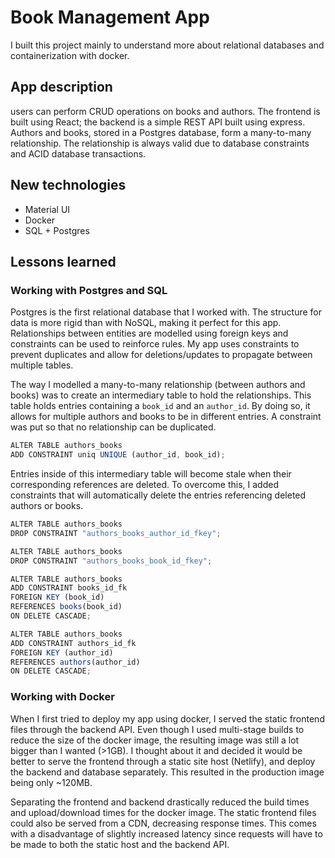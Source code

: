 # Book Management App

I built this project mainly to understand more about relational databases and containerization with docker.

## App description

users can perform CRUD operations on books and authors. The frontend is built using React; the backend is a simple REST API built using express. Authors and books, stored in a Postgres database, form a many-to-many relationship. The relationship is always valid due to database constraints and ACID database transactions.

## New technologies

- Material UI
- Docker
- SQL + Postgres

## Lessons learned

### Working with Postgres and SQL

Postgres is the first relational database that I worked with. The structure for data is more rigid than with NoSQL, making it perfect for this app. Relationships between entities are modelled using foreign keys and constraints can be used to reinforce rules. My app uses constraints to prevent duplicates and allow for deletions/updates to propagate between multiple tables.

The way I modelled a many-to-many relationship (between authors and books) was to create an intermediary table to hold the relationships. This table holds entries containing a `book_id` and an `author_id`. By doing so, it allows for multiple authors and books to be in different entries. A constraint was put so that no relationship can be duplicated.

```js
ALTER TABLE authors_books
ADD CONSTRAINT uniq UNIQUE (author_id, book_id);
```

Entries inside of this intermediary table will become stale when their corresponding references are deleted. To overcome this, I added constraints that will automatically delete the entries referencing deleted authors or books.

```js
ALTER TABLE authors_books
DROP CONSTRAINT "authors_books_author_id_fkey";

ALTER TABLE authors_books
DROP CONSTRAINT "authors_books_book_id_fkey";

ALTER TABLE authors_books
ADD CONSTRAINT books_id_fk
FOREIGN KEY (book_id)
REFERENCES books(book_id)
ON DELETE CASCADE;

ALTER TABLE authors_books
ADD CONSTRAINT authors_id_fk
FOREIGN KEY (author_id)
REFERENCES authors(author_id)
ON DELETE CASCADE;
```

### Working with Docker

When I first tried to deploy my app using docker, I served the static frontend files through the backend API. Even though I used multi-stage builds to reduce the size of the docker image, the resulting image was still a lot bigger than I wanted (>1GB). I thought about it and decided it would be better to serve the frontend through a static site host (Netlify), and deploy the backend and database separately. This resulted in the production image being only ~120MB.

Separating the frontend and backend drastically reduced the build times and upload/download times for the docker image. The static frontend files could also be served from a CDN, decreasing response times. This comes with a disadvantage of slightly increased latency since requests will have to be made to both the static host and the backend API.
